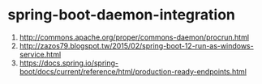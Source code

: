 # spring-boot-daemon-integration

1. http://commons.apache.org/proper/commons-daemon/procrun.html
2. http://zazos79.blogspot.tw/2015/02/spring-boot-12-run-as-windows-service.html
3. https://docs.spring.io/spring-boot/docs/current/reference/html/production-ready-endpoints.html
